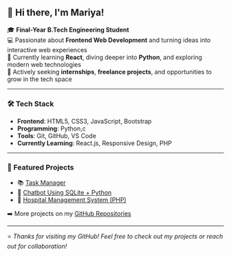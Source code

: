 ## 👋 Hi there, I'm Mariya!

🎓 **Final-Year B.Tech Engineering Student**  
💻 Passionate about **Frontend Web Development** and turning ideas into interactive web experiences  
🌱 Currently learning **React**, diving deeper into **Python**, and exploring modern web technologies  
🚀 Actively seeking **internships**, **freelance projects**, and opportunities to grow in the tech space

---

### 🛠️ Tech Stack
- **Frontend**: HTML5, CSS3, JavaScript, Bootstrap  
- **Programming**: Python,c
- **Tools**: Git, GitHub, VS Code  
- **Currently Learning**: React.js, Responsive Design, PHP  

---

### 📂 Featured Projects
- 📚 [Task Manager](https://github.com/mariya27700/task_manager)  
- 💬 [Chatbot Using SQLite + Python](https://github.com/mariya27700/chatbot)  
- 🏥 [Hospital Management System (PHP)](https://github.com/mariya27700/hospital-management)

➡️ More projects on my [GitHub Repositories](https://github.com/mariya27700?tab=repositories)

---

⭐ *Thanks for visiting my GitHub! Feel free to check out my projects or reach out for collaboration!*
